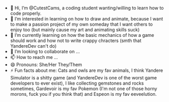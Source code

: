 - 👋 Hi, I’m @CutestCams, a coding student wanting/willing to learn how to code properly.
- 👀 I’m interested in learning on how to draw and animate, because I want to make a passion project of my own someday that I want others to enjoy too (but mainly cause my art and animating skills suck) 
- 🌱 I’m currently learning on how the basic mechanics of how a game should work and how not to write crappy chracters (smth that YandereDev can't do)
- 💞️ I’m looking to collaborate on ...
- 📫 How to reach me ...
- 😄 Pronouns: She/Her They/Them
- ⚡ Fun facts about me:
  Cats and owls are my fav animals,
  I think Yandere Simulator is a shitty game (and YandereDev is one of the worst game developers to ever exist),
  I like collecting gemstones and rocks sometimes,
  Gardevoir is my fav Pokemon (I'm not one of those horny morons, fuck you if you think that)
  and Espeon is my fav eeveelution.

<!---
CutestCams/CutestCams is a ✨ special ✨ repository because its `README.md` (this file) appears on your GitHub profile.
You can click the Preview link to take a look at your changes.
--->
